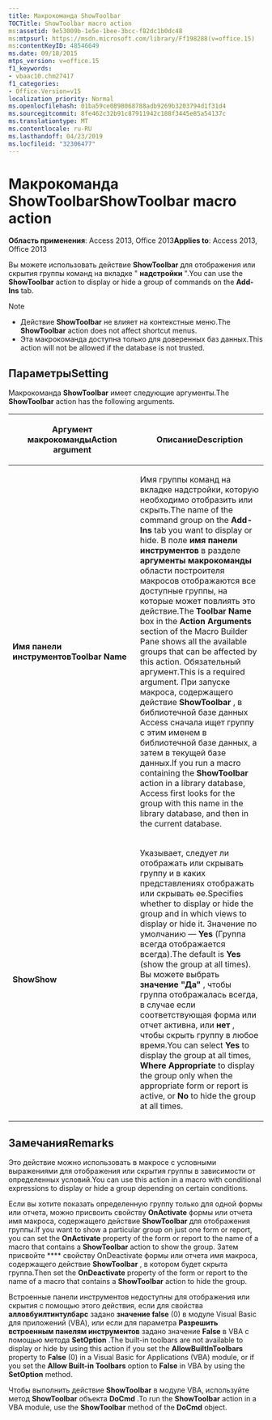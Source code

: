 ```yaml
---
title: Макрокоманда ShowToolbar
TOCTitle: ShowToolbar macro action
ms:assetid: 9e53009b-1e5e-1bee-3bcc-f82dc1b0dc48
ms:mtpsurl: https://msdn.microsoft.com/library/Ff198288(v=office.15)
ms:contentKeyID: 48546649
ms.date: 09/18/2015
mtps_version: v=office.15
f1_keywords:
- vbaac10.chm27417
f1_categories:
- Office.Version=v15
localization_priority: Normal
ms.openlocfilehash: 01ba59ce0898068788adb9269b3203794d1f31d4
ms.sourcegitcommit: 8fe462c32b91c87911942c188f3445e85a54137c
ms.translationtype: MT
ms.contentlocale: ru-RU
ms.lasthandoff: 04/23/2019
ms.locfileid: "32306477"
---
```

# <a name="showtoolbar-macro-action"></a><span data-ttu-id="5e0ea-102">Макрокоманда ShowToolbar</span><span class="sxs-lookup"><span data-stu-id="5e0ea-102">ShowToolbar macro action</span></span>

<span data-ttu-id="5e0ea-103">**Область применения**: Access 2013, Office 2013</span><span class="sxs-lookup"><span data-stu-id="5e0ea-103">**Applies to**: Access 2013, Office 2013</span></span>

<span data-ttu-id="5e0ea-104">Вы можете использовать действие **ShowToolbar** для отображения или скрытия группы команд на вкладке " **надстройки** ".</span><span class="sxs-lookup"><span data-stu-id="5e0ea-104">You can use the **ShowToolbar** action to display or hide a group of commands on the **Add-Ins** tab.</span></span>

> [!NOTE]
> - <span data-ttu-id="5e0ea-105">Действие **ShowToolbar** не влияет на контекстные меню.</span><span class="sxs-lookup"><span data-stu-id="5e0ea-105">The **ShowToolbar** action does not affect shortcut menus.</span></span>
> - <span data-ttu-id="5e0ea-106">Эта макрокоманда доступна только для доверенных баз данных.</span><span class="sxs-lookup"><span data-stu-id="5e0ea-106">This action will not be allowed if the database is not trusted.</span></span> 

## <a name="setting"></a><span data-ttu-id="5e0ea-107">Параметры</span><span class="sxs-lookup"><span data-stu-id="5e0ea-107">Setting</span></span>

<span data-ttu-id="5e0ea-108">Макрокоманда **ShowToolbar** имеет следующие аргументы.</span><span class="sxs-lookup"><span data-stu-id="5e0ea-108">The **ShowToolbar** action has the following arguments.</span></span>

<table>
<colgroup>
<col style="width: 50%" />
<col style="width: 50%" />
</colgroup>
<thead>
<tr class="header">
<th><p><span data-ttu-id="5e0ea-109">Аргумент макрокоманды</span><span class="sxs-lookup"><span data-stu-id="5e0ea-109">Action argument</span></span></p></th>
<th><p><span data-ttu-id="5e0ea-110">Описание</span><span class="sxs-lookup"><span data-stu-id="5e0ea-110">Description</span></span></p></th>
</tr>
</thead>
<tbody>
<tr class="odd">
<td><p><span data-ttu-id="5e0ea-111"><strong>Имя панели инструментов</strong></span><span class="sxs-lookup"><span data-stu-id="5e0ea-111"><strong>Toolbar Name</strong></span></span></p></td>
<td><p><span data-ttu-id="5e0ea-112">Имя группы команд на вкладке надстройки, <strong></strong> которую необходимо отобразить или скрыть.</span><span class="sxs-lookup"><span data-stu-id="5e0ea-112">The name of the command group on the <strong>Add-Ins</strong> tab you want to display or hide.</span></span> <span data-ttu-id="5e0ea-113">В поле <strong>имя панели инструментов</strong> в разделе <strong>аргументы макрокоманды</strong> области построителя макросов отображаются все доступные группы, на которые может повлиять это действие.</span><span class="sxs-lookup"><span data-stu-id="5e0ea-113">The <strong>Toolbar Name</strong> box in the <strong>Action Arguments</strong> section of the Macro Builder Pane shows all the available groups that can be affected by this action.</span></span> <span data-ttu-id="5e0ea-114">Обязательный аргумент.</span><span class="sxs-lookup"><span data-stu-id="5e0ea-114">This is a required argument.</span></span> <span data-ttu-id="5e0ea-115">При запуске макроса, содержащего действие <strong>ShowToolbar</strong> , в библиотечной базе данных Access сначала ищет группу с этим именем в библиотечной базе данных, а затем в текущей базе данных.</span><span class="sxs-lookup"><span data-stu-id="5e0ea-115">If you run a macro containing the <strong>ShowToolbar</strong> action in a library database, Access first looks for the group with this name in the library database, and then in the current database.</span></span></p></td>
</tr>
<tr class="even">
<td><p><span data-ttu-id="5e0ea-116"><strong>Show</strong></span><span class="sxs-lookup"><span data-stu-id="5e0ea-116"><strong>Show</strong></span></span></p></td>
<td><p><span data-ttu-id="5e0ea-117">Указывает, следует ли отображать или скрывать группу и в каких представлениях отображать или скрывать ее.</span><span class="sxs-lookup"><span data-stu-id="5e0ea-117">Specifies whether to display or hide the group and in which views to display or hide it.</span></span> <span data-ttu-id="5e0ea-118">Значение по умолчанию — <strong>Yes</strong> (Группа всегда отображается всегда).</span><span class="sxs-lookup"><span data-stu-id="5e0ea-118">The default is <strong>Yes</strong> (show the group at all times).</span></span> <span data-ttu-id="5e0ea-119">Вы можете выбрать <strong>значение "Да"</strong> , чтобы группа отображалась <strong></strong> всегда, в случае если соответствующая форма или отчет активна, или <strong>нет</strong> , чтобы скрыть группу в любое время.</span><span class="sxs-lookup"><span data-stu-id="5e0ea-119">You can select <strong>Yes</strong> to display the group at all times, <strong>Where Appropriate</strong> to display the group only when the appropriate form or report is active, or <strong>No</strong> to hide the group at all times.</span></span></p></td>
</tr>
</tbody>
</table>


## <a name="remarks"></a><span data-ttu-id="5e0ea-120">Замечания</span><span class="sxs-lookup"><span data-stu-id="5e0ea-120">Remarks</span></span>

<span data-ttu-id="5e0ea-121">Это действие можно использовать в макросе с условными выражениями для отображения или скрытия группы в зависимости от определенных условий.</span><span class="sxs-lookup"><span data-stu-id="5e0ea-121">You can use this action in a macro with conditional expressions to display or hide a group depending on certain conditions.</span></span>

<span data-ttu-id="5e0ea-122">Если вы хотите показать определенную группу только для одной формы или отчета, можно присвоить свойству **OnActivate** формы или отчета имя макроса, содержащего действие **ShowToolbar** для отображения группы.</span><span class="sxs-lookup"><span data-stu-id="5e0ea-122">If you want to show a particular group on just one form or report, you can set the **OnActivate** property of the form or report to the name of a macro that contains a **ShowToolbar** action to show the group.</span></span> <span data-ttu-id="5e0ea-123">Затем присвойте \*\*\*\* свойству OnDeactivate формы или отчета имя макроса, содержащего действие **ShowToolbar** , в котором будет скрыта группа.</span><span class="sxs-lookup"><span data-stu-id="5e0ea-123">Then set the **OnDeactivate** property of the form or report to the name of a macro that contains a **ShowToolbar** action to hide the group.</span></span>

<span data-ttu-id="5e0ea-124">Встроенные панели инструментов недоступны для отображения или скрытия с помощью этого действия, если для свойства **алловбуилтинтулбарс** задано **значение false** (0) в модуле Visual Basic для приложений (VBA), или если для параметра **Разрешить встроенным панелям инструментов** задано значение **False** в VBA с помощью метода **SetOption** .</span><span class="sxs-lookup"><span data-stu-id="5e0ea-124">The built-in toolbars are not available to display or hide by using this action if you set the **AllowBuiltInToolbars** property to **False** (0) in a Visual Basic for Applications (VBA) module, or if you set the **Allow Built-in Toolbars** option to **False** in VBA by using the **SetOption** method.</span></span>

<span data-ttu-id="5e0ea-125">Чтобы выполнить действие **ShowToolbar** в модуле VBA, используйте метод **ShowToolbar** объекта **DoCmd** .</span><span class="sxs-lookup"><span data-stu-id="5e0ea-125">To run the **ShowToolbar** action in a VBA module, use the **ShowToolbar** method of the **DoCmd** object.</span></span>

